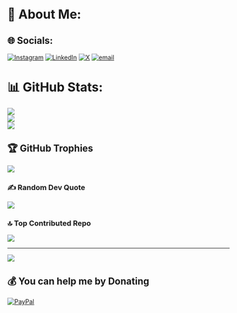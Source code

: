 # 💫 About Me:

## 🌐 Socials:
[![Instagram](https://img.shields.io/badge/Instagram-%23E4405F.svg?logo=Instagram&logoColor=white)](https://instagram.com/kat.kay2) [![LinkedIn](https://img.shields.io/badge/LinkedIn-%230077B5.svg?logo=linkedin&logoColor=white)](https://linkedin.com/in/https://www.linkedin.com/in/kelvin-katoya) [![X](https://img.shields.io/badge/X-black.svg?logo=X&logoColor=white)](https://x.com/@Kelvinkatoya) [![email](https://img.shields.io/badge/Email-D14836?logo=gmail&logoColor=white)](mailto:kelvinkaykatoya@gmail.com) 

# 📊 GitHub Stats:
![](https://github-readme-stats.vercel.app/api?username=2kay-kat&theme=dark&hide_border=false&include_all_commits=true&count_private=true)<br/>
![](https://github-readme-streak-stats.herokuapp.com/?user=2kay-kat&theme=dark&hide_border=false)<br/>
![](https://github-readme-stats.vercel.app/api/top-langs/?username=2kay-kat&theme=dark&hide_border=false&include_all_commits=true&count_private=true&layout=compact)

## 🏆 GitHub Trophies
![](https://github-profile-trophy.vercel.app/?username=2kay-kat&theme=radical&no-frame=true&no-bg=false&margin-w=4)

### ✍️ Random Dev Quote
![](https://quotes-github-readme.vercel.app/api?type=horizontal&theme=tokyonight)

### 🔝 Top Contributed Repo
![](https://github-contributor-stats.vercel.app/api?username=2kay-kat&limit=5&theme=dark&combine_all_yearly_contributions=true)

---
[![](https://visitcount.itsvg.in/api?id=2kay-kat&icon=0&color=1)](https://visitcount.itsvg.in)

  ## 💰 You can help me by Donating
  [![PayPal](https://img.shields.io/badge/PayPal-00457C?style=for-the-badge&logo=paypal&logoColor=white)](https://paypal.me/https://www.paypal.me/KelvinKatoya) 

  
<!-- Proudly created with GPRM ( https://gprm.itsvg.in ) -->

